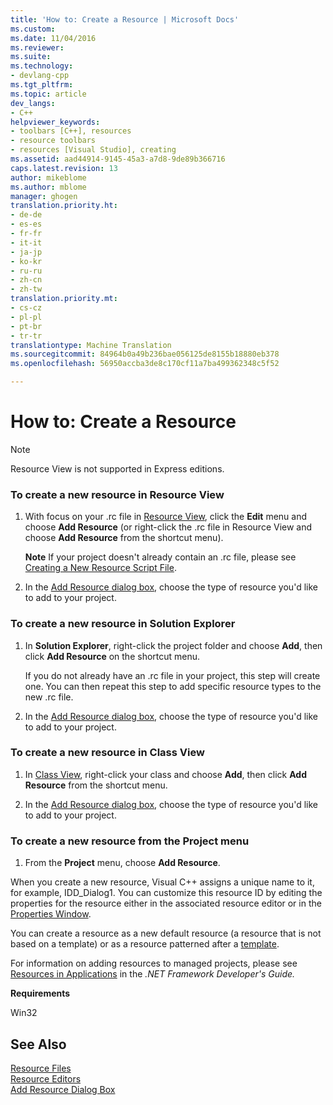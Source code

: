 ```yaml
---
title: 'How to: Create a Resource | Microsoft Docs'
ms.custom: 
ms.date: 11/04/2016
ms.reviewer: 
ms.suite: 
ms.technology:
- devlang-cpp
ms.tgt_pltfrm: 
ms.topic: article
dev_langs:
- C++
helpviewer_keywords:
- toolbars [C++], resources
- resource toolbars
- resources [Visual Studio], creating
ms.assetid: aad44914-9145-45a3-a7d8-9de89b366716
caps.latest.revision: 13
author: mikeblome
ms.author: mblome
manager: ghogen
translation.priority.ht:
- de-de
- es-es
- fr-fr
- it-it
- ja-jp
- ko-kr
- ru-ru
- zh-cn
- zh-tw
translation.priority.mt:
- cs-cz
- pl-pl
- pt-br
- tr-tr
translationtype: Machine Translation
ms.sourcegitcommit: 84964b0a49b236bae056125de8155b18880eb378
ms.openlocfilehash: 56950accba3de8c170cf11a7ba499362348c5f52

---
```

# How to: Create a Resource
> [!NOTE]
>  Resource View is not supported in Express editions.  
  
### To create a new resource in Resource View  
  
1.  With focus on your .rc file in [Resource View](../windows/resource-view-window.md), click the **Edit** menu and choose **Add Resource** (or right-click the .rc file in Resource View and choose **Add Resource** from the shortcut menu).  
  
     **Note** If your project doesn't already contain an .rc file, please see [Creating a New Resource Script File](../windows/how-to-create-a-resource-script-file.md).  
  
2.  In the [Add Resource dialog box](../windows/add-resource-dialog-box.md), choose the type of resource you'd like to add to your project.  
  
### To create a new resource in Solution Explorer  
  
1.  In **Solution Explorer**, right-click the project folder and choose **Add**, then click **Add Resource** on the shortcut menu.  
  
     If you do not already have an .rc file in your project, this step will create one. You can then repeat this step to add specific resource types to the new .rc file.  
  
2.  In the [Add Resource dialog box](../windows/add-resource-dialog-box.md), choose the type of resource you'd like to add to your project.  
  
### To create a new resource in Class View  
  
1.  In [Class View](http://msdn.microsoft.com/en-us/8d7430a9-3e33-454c-a9e1-a85e3d2db925), right-click your class and choose **Add**, then click **Add Resource** from the shortcut menu.  
  
2.  In the [Add Resource dialog box](../windows/add-resource-dialog-box.md), choose the type of resource you'd like to add to your project.  
  
### To create a new resource from the Project menu  
  
1.  From the **Project** menu, choose **Add Resource**.  
  
 When you create a new resource, Visual C++ assigns a unique name to it, for example, IDD_Dialog1. You can customize this resource ID by editing the properties for the resource either in the associated resource editor or in the [Properties Window](/visualstudio/ide/reference/properties-window).  
  
 You can create a resource as a new default resource (a resource that is not based on a template) or as a resource patterned after a [template](../windows/how-to-use-resource-templates.md).  
  
 For information on adding resources to managed projects, please see [Resources in Applications](http://msdn.microsoft.com/Library/8ad495d4-2941-40cf-bf64-e82e85825890) in the *.NET Framework Developer's Guide.*  
  
 **Requirements**  
  
 Win32  
  
## See Also  
 [Resource Files](../mfc/resource-files-visual-studio.md)   
 [Resource Editors](../mfc/resource-editors.md)   
 [Add Resource Dialog Box](../windows/add-resource-dialog-box.md)


<!--HONumber=Jan17_HO2-->


